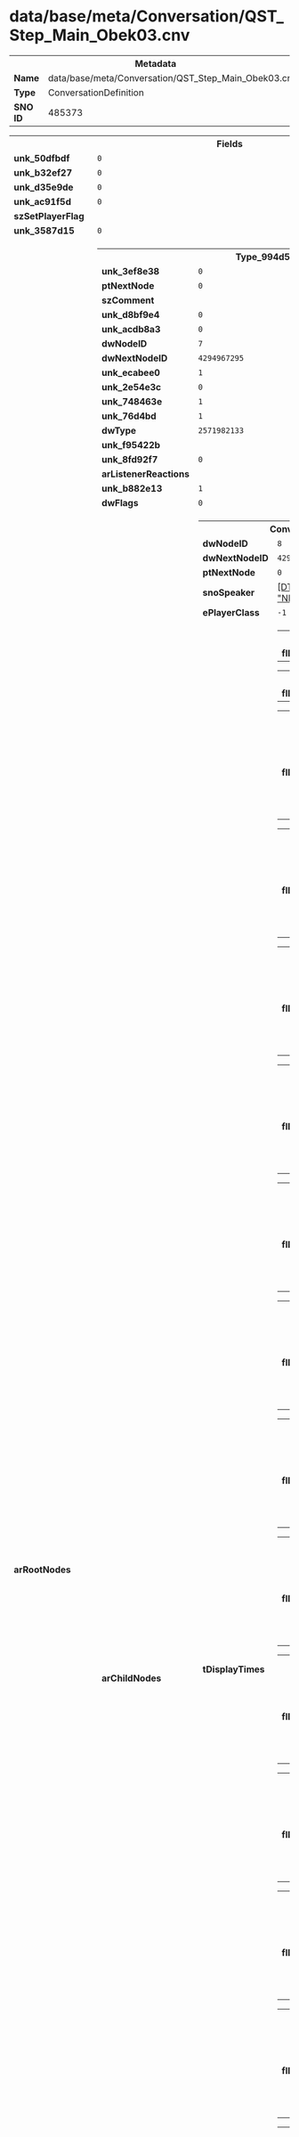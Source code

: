 <h1>data/base/meta/Conversation/QST_Step_Main_Obek03.cnv</h1><table><tr><th colspan="100%">Metadata</th></tr><tr><td><b>Name</b></td><td>data/base/meta/Conversation/QST_Step_Main_Obek03.cnv</td></tr><tr><td><b>Type</b></td><td>ConversationDefinition</td></tr><tr><td><b>SNO ID</b></td><td>485373</td></tr></table>

<table><tr><th colspan="100%">Fields</th></tr><tr><td><b>unk_50dfbdf</b></td><td><code>0</code></td></tr><tr><td><b>unk_b32ef27</b></td><td><code>0</code></td></tr><tr><td><b>unk_d35e9de</b></td><td><code>0</code></td></tr><tr><td><b>unk_ac91f5d</b></td><td><code>0</code></td></tr><tr><td><b>szSetPlayerFlag</b></td><td><code></code></td></tr><tr><td><b>unk_3587d15</b></td><td><code>0</code></td></tr><tr><td><b>arRootNodes</b></td><td><table><tr><th colspan="100%">Type_994d5535</th></tr><tr><td><b>unk_3ef8e38</b></td><td><code>0</code></td></tr><tr><td><b>ptNextNode</b></td><td><code>0</code></td></tr><tr><td><b>szComment</b></td><td><code></code></td></tr><tr><td><b>unk_d8bf9e4</b></td><td><code>0</code></td></tr><tr><td><b>unk_acdb8a3</b></td><td><code>0</code></td></tr><tr><td><b>dwNodeID</b></td><td><code>7</code></td></tr><tr><td><b>dwNextNodeID</b></td><td><code>4294967295</code></td></tr><tr><td><b>unk_ecabee0</b></td><td><code>1</code></td></tr><tr><td><b>unk_2e54e3c</b></td><td><code>0</code></td></tr><tr><td><b>unk_748463e</b></td><td><code>1</code></td></tr><tr><td><b>unk_76d4bd</b></td><td><code>1</code></td></tr><tr><td><b>dwType</b></td><td><code>2571982133</code></td></tr><tr><td><b>unk_f95422b</b></td><td></td></tr><tr><td><b>unk_8fd92f7</b></td><td><code>0</code></td></tr><tr><td><b>arListenerReactions</b></td><td></td></tr><tr><td><b>unk_b882e13</b></td><td><code>1</code></td></tr><tr><td><b>dwFlags</b></td><td><code>0</code></td></tr><tr><td><b>arChildNodes</b></td><td><table><tr><th colspan="100%">ConversationLineNode</th></tr><tr><td><b>dwNodeID</b></td><td><code>8</code></td></tr><tr><td><b>dwNextNodeID</b></td><td><code>4294967295</code></td></tr><tr><td><b>ptNextNode</b></td><td><code>0</code></td></tr><tr><td><b>snoSpeaker</b></td><td><a href="..\Speaker\NPC_QST_Step_Oyuun.spk.md">[DT_SNO] Speaker: "NPC_QST_Step_Oyuun"</a></td></tr><tr><td><b>ePlayerClass</b></td><td><code>-1</code></td></tr><tr><td><b>tDisplayTimes</b></td><td><table><tr><th colspan="100%">ConvLocaleDisplayTimes</th></tr><tr><td><b>flDisplayTime</b></td><td><code>0</code>
<code>0</code>
<code>0</code>
<code>0</code>
<code>0</code>
<code>0</code>
<code>0</code>
<code>0</code>
<code>0</code>
<code>0</code>
</td></tr></table>


<table><tr><th colspan="100%">ConvLocaleDisplayTimes</th></tr><tr><td><b>flDisplayTime</b></td><td><code>0</code>
<code>0</code>
<code>0</code>
<code>0</code>
<code>0</code>
<code>0</code>
<code>0</code>
<code>0</code>
<code>0</code>
<code>0</code>
</td></tr></table>


<table><tr><th colspan="100%">ConvLocaleDisplayTimes</th></tr><tr><td><b>flDisplayTime</b></td><td><code>2.378666639328003</code>
<code>2.378666639328003</code>
<code>2.378666639328003</code>
<code>2.378666639328003</code>
<code>2.378666639328003</code>
<code>2.378666639328003</code>
<code>2.378666639328003</code>
<code>2.378666639328003</code>
<code>2.378666639328003</code>
<code>2.378666639328003</code>
</td></tr></table>


<table><tr><th colspan="100%">ConvLocaleDisplayTimes</th></tr><tr><td><b>flDisplayTime</b></td><td><code>2.378666639328003</code>
<code>2.378666639328003</code>
<code>2.378666639328003</code>
<code>2.378666639328003</code>
<code>2.378666639328003</code>
<code>2.378666639328003</code>
<code>2.378666639328003</code>
<code>2.378666639328003</code>
<code>2.378666639328003</code>
<code>2.378666639328003</code>
</td></tr></table>


<table><tr><th colspan="100%">ConvLocaleDisplayTimes</th></tr><tr><td><b>flDisplayTime</b></td><td><code>2.7243332862854004</code>
<code>2.7243332862854004</code>
<code>2.7243332862854004</code>
<code>2.7243332862854004</code>
<code>2.7243332862854004</code>
<code>2.7243332862854004</code>
<code>2.7243332862854004</code>
<code>2.7243332862854004</code>
<code>2.7243332862854004</code>
<code>2.7243332862854004</code>
</td></tr></table>


<table><tr><th colspan="100%">ConvLocaleDisplayTimes</th></tr><tr><td><b>flDisplayTime</b></td><td><code>2.378666639328003</code>
<code>2.378666639328003</code>
<code>2.378666639328003</code>
<code>2.378666639328003</code>
<code>2.378666639328003</code>
<code>2.378666639328003</code>
<code>2.378666639328003</code>
<code>2.378666639328003</code>
<code>2.378666639328003</code>
<code>2.378666639328003</code>
</td></tr></table>


<table><tr><th colspan="100%">ConvLocaleDisplayTimes</th></tr><tr><td><b>flDisplayTime</b></td><td><code>1.875249981880188</code>
<code>1.875249981880188</code>
<code>1.875249981880188</code>
<code>1.875249981880188</code>
<code>1.875249981880188</code>
<code>1.875249981880188</code>
<code>1.875249981880188</code>
<code>1.875249981880188</code>
<code>1.875249981880188</code>
<code>1.875249981880188</code>
</td></tr></table>


<table><tr><th colspan="100%">ConvLocaleDisplayTimes</th></tr><tr><td><b>flDisplayTime</b></td><td><code>2.153937578201294</code>
<code>2.153937578201294</code>
<code>2.153937578201294</code>
<code>2.153937578201294</code>
<code>2.153937578201294</code>
<code>2.153937578201294</code>
<code>2.153937578201294</code>
<code>2.153937578201294</code>
<code>2.153937578201294</code>
<code>2.153937578201294</code>
</td></tr></table>


<table><tr><th colspan="100%">ConvLocaleDisplayTimes</th></tr><tr><td><b>flDisplayTime</b></td><td><code>2.122833251953125</code>
<code>2.122833251953125</code>
<code>2.122833251953125</code>
<code>2.122833251953125</code>
<code>2.122833251953125</code>
<code>2.122833251953125</code>
<code>2.122833251953125</code>
<code>2.122833251953125</code>
<code>2.122833251953125</code>
<code>2.122833251953125</code>
</td></tr></table>


<table><tr><th colspan="100%">ConvLocaleDisplayTimes</th></tr><tr><td><b>flDisplayTime</b></td><td><code>3.464729070663452</code>
<code>3.464729070663452</code>
<code>3.464729070663452</code>
<code>3.464729070663452</code>
<code>3.464729070663452</code>
<code>3.464729070663452</code>
<code>3.464729070663452</code>
<code>3.464729070663452</code>
<code>3.464729070663452</code>
<code>3.464729070663452</code>
</td></tr></table>


<table><tr><th colspan="100%">ConvLocaleDisplayTimes</th></tr><tr><td><b>flDisplayTime</b></td><td><code>2.378666639328003</code>
<code>2.378666639328003</code>
<code>2.378666639328003</code>
<code>2.378666639328003</code>
<code>2.378666639328003</code>
<code>2.378666639328003</code>
<code>2.378666639328003</code>
<code>2.378666639328003</code>
<code>2.378666639328003</code>
<code>2.378666639328003</code>
</td></tr></table>


<table><tr><th colspan="100%">ConvLocaleDisplayTimes</th></tr><tr><td><b>flDisplayTime</b></td><td><code>2.4266457557678223</code>
<code>2.4266457557678223</code>
<code>2.4266457557678223</code>
<code>2.4266457557678223</code>
<code>2.4266457557678223</code>
<code>2.4266457557678223</code>
<code>2.4266457557678223</code>
<code>2.4266457557678223</code>
<code>2.4266457557678223</code>
<code>2.4266457557678223</code>
</td></tr></table>


<table><tr><th colspan="100%">ConvLocaleDisplayTimes</th></tr><tr><td><b>flDisplayTime</b></td><td><code>2.3063957691192627</code>
<code>2.3063957691192627</code>
<code>2.3063957691192627</code>
<code>2.3063957691192627</code>
<code>2.3063957691192627</code>
<code>2.3063957691192627</code>
<code>2.3063957691192627</code>
<code>2.3063957691192627</code>
<code>2.3063957691192627</code>
<code>2.3063957691192627</code>
</td></tr></table>


<table><tr><th colspan="100%">ConvLocaleDisplayTimes</th></tr><tr><td><b>flDisplayTime</b></td><td><code>2.766104221343994</code>
<code>2.766104221343994</code>
<code>2.766104221343994</code>
<code>2.766104221343994</code>
<code>2.766104221343994</code>
<code>2.766104221343994</code>
<code>2.766104221343994</code>
<code>2.766104221343994</code>
<code>2.766104221343994</code>
<code>2.766104221343994</code>
</td></tr></table>


<table><tr><th colspan="100%">ConvLocaleDisplayTimes</th></tr><tr><td><b>flDisplayTime</b></td><td><code>2.4385623931884766</code>
<code>2.4385623931884766</code>
<code>2.4385623931884766</code>
<code>2.4385623931884766</code>
<code>2.4385623931884766</code>
<code>2.4385623931884766</code>
<code>2.4385623931884766</code>
<code>2.4385623931884766</code>
<code>2.4385623931884766</code>
<code>2.4385623931884766</code>
</td></tr></table>


<table><tr><th colspan="100%">ConvLocaleDisplayTimes</th></tr><tr><td><b>flDisplayTime</b></td><td><code>2.378666639328003</code>
<code>2.378666639328003</code>
<code>2.378666639328003</code>
<code>2.378666639328003</code>
<code>2.378666639328003</code>
<code>2.378666639328003</code>
<code>2.378666639328003</code>
<code>2.378666639328003</code>
<code>2.378666639328003</code>
<code>2.378666639328003</code>
</td></tr></table>


<table><tr><th colspan="100%">ConvLocaleDisplayTimes</th></tr><tr><td><b>flDisplayTime</b></td><td><code>2.1765832901000977</code>
<code>2.1765832901000977</code>
<code>2.1765832901000977</code>
<code>2.1765832901000977</code>
<code>2.1765832901000977</code>
<code>2.1765832901000977</code>
<code>2.1765832901000977</code>
<code>2.1765832901000977</code>
<code>2.1765832901000977</code>
<code>2.1765832901000977</code>
</td></tr></table>


<table><tr><th colspan="100%">ConvLocaleDisplayTimes</th></tr><tr><td><b>flDisplayTime</b></td><td><code>2.378666639328003</code>
<code>2.378666639328003</code>
<code>2.378666639328003</code>
<code>2.378666639328003</code>
<code>2.378666639328003</code>
<code>2.378666639328003</code>
<code>2.378666639328003</code>
<code>2.378666639328003</code>
<code>2.378666639328003</code>
<code>2.378666639328003</code>
</td></tr></table>


<table><tr><th colspan="100%">ConvLocaleDisplayTimes</th></tr><tr><td><b>flDisplayTime</b></td><td><code>2.378666639328003</code>
<code>2.378666639328003</code>
<code>2.378666639328003</code>
<code>2.378666639328003</code>
<code>2.378666639328003</code>
<code>2.378666639328003</code>
<code>2.378666639328003</code>
<code>2.378666639328003</code>
<code>2.378666639328003</code>
<code>2.378666639328003</code>
</td></tr></table>


</td></tr><tr><td><b>unk_2813b6e</b></td><td><code>1</code></td></tr><tr><td><b>dwType</b></td><td><code>3220679561</code></td></tr><tr><td><b>dwPad</b></td><td><code>0</code></td></tr><tr><td><b>unk_3ef8e38</b></td><td><code>7</code></td></tr><tr><td><b>dwFlags</b></td><td><code>0</code></td></tr><tr><td><b>szComment</b></td><td><code></code></td></tr><tr><td><b>eGender</b></td><td><code>-1</code></td></tr><tr><td><b>unk_357a6f3</b></td><td><code>0</code></td></tr></table>


</td></tr><tr><td><b>unk_aae0113</b></td><td></td></tr><tr><td><b>dwPad</b></td><td><code>0</code></td></tr><tr><td><b>snoSpeaker</b></td><td><a href="..\Speaker\NPC_QST_Step_Oyuun.spk.md">[DT_SNO] Speaker: "NPC_QST_Step_Oyuun"</a></td></tr></table>


</td></tr><tr><td><b>dwNextNodeID</b></td><td><code>9</code></td></tr><tr><td><b>unk_8d6f162</b></td><td><code>0</code></td></tr><tr><td><b>unk_e1d8535</b></td><td><code>0</code></td></tr><tr><td><b>dwFlags</b></td><td><code>128</code></td></tr><tr><td><b>eConvType</b></td><td><code>3</code></td></tr><tr><td><b>flCooldownTime</b></td><td><code>0</code></td></tr><tr><td><b>flCancelDistance</b></td><td><code>0</code></td></tr></table>


